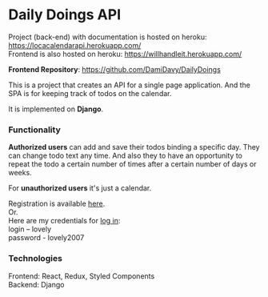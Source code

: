 # Daily Doings API

Project (back-end) with documentation is hosted on heroku: <https://locacalendarapi.herokuapp.com/>  
Frontend is also hosted on heroku: <https://willhandleit.herokuapp.com/>   

**Frontend Repository**: <https://github.com/DamiDavy/DailyDoings>

This is a project that creates an API for a single page application. And the SPA is for keeping track of todos on the calendar.  

It is implemented on **Django**.

### Functionality

**Authorized users** can add and save their todos binding a specific day. They can change todo text any time. 
And also they to have an opportunity to repeat the todo a certain number of times after a certain number of days or weeks.

For **unauthorized users** it's just a calendar. 

Registration is available [here](https://willhandleit.herokuapp.com/registration).  
Or.  
Here are my credentials for [log in](https://willhandleit.herokuapp.com/login):  
login – lovely  
password - lovely2007  

### Technologies

Frontend: React, Redux, Styled Components  
Backend: Django
